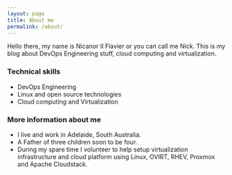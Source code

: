 ```yaml
---
layout: page
title: About me
permalink: /about/
---
```


Hello there, my name is Nicanor II Flavier or you can call me Nick. This is my blog about DevOps Engineering stuff, cloud computing and virtualization. 

### Technical skills
* DevOps Engineering
* Linux and open source technologies
* Cloud computing and Virtualization

### More information about me
* I live and work in Adelaide, South Australia.
* A Father of three children soon to be four.
* During my spare time I volunteer to help setup virtualization infrastructure and cloud platform using Linux, OVIRT, RHEV, Proxmox and Apache Cloudstack.

